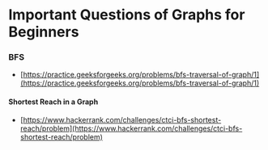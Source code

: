 # Important Questions of Graphs for Beginners
### BFS
- [https://practice.geeksforgeeks.org/problems/bfs-traversal-of-graph/1](https://practice.geeksforgeeks.org/problems/bfs-traversal-of-graph/1)
#### Shortest Reach in a Graph
- [https://www.hackerrank.com/challenges/ctci-bfs-shortest-reach/problem](https://www.hackerrank.com/challenges/ctci-bfs-shortest-reach/problem)